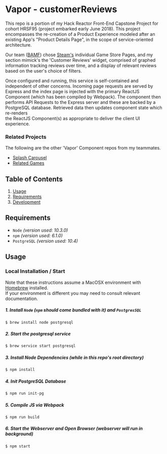 # Vapor - customerReviews

This repo is a portion of my Hack Reactor Front-End Capstone Project for cohort HRSF95 (project embarked early June 2018). This project encompasses the re-creation of a Product Experience modeled after an existing App's "Product Details Page", in the scope of service-oriented architecture.

Our team ([BAMF](https://github.com/hyperdrive-BAMF)) chose [Steam's](https://store.steampowered.com) individual Game Store Pages, and my section mimick's the 'Customer Reviews' widget, comprised of graphed information tracking reviews over time, and a display of relevant reviews based on the user's choice of filters.

Once configured and running, this service is self-contained and independent of other concerns. Incoming page requests are served by Express and the index page is injected with the primary ReactJS Component (which has been compiled by Webpack). The component  then performs API Requests to the Express server and these are backed by a PostgreSQL database. Retrieved data then updates component state which re-renders  
the ReactJS Component(s) as appropriate to deliver the client UI experience.


### Related Projects

The following are the other 'Vapor' Component repos from my teammates.

  - [Splash Carousel](https://github.com/hyperdrive-BAMF/splash-page-eric)
  - [Related Games](https://github.com/hyperdrive-BAMF/relatedGames)

## Table of Contents

1. [Usage](#Usage)
1. [Requirements](#requirements)
1. [Development](#development)

## Requirements

- `Node` _(version used: 10.3.0)_
- `npm` _(version used: 6.1.0)_
- `PostgreSQL` _(version used: 10.4)_

## Usage

### Local Installation / Start

Note that these instructions assume a MacOSX environment with [Homebrew](https://brew.sh/) installed.  
If your environment is different you may need to consult relevant documentation.

##### 1. Install `Node` (`npm` should come bundled with it) and `PostgresSQL`  

   ```sh
   $ brew install node postgresql
   ```

##### 2. Start the postgresql service

  ```sh
  $ brew service start postgresql
  ``` 

##### 3. Install Node Dependencies (while in this repo's root directory)  

  ```sh
  $ npm install
  ```

##### 4. Init PostgreSQL Database

  ```sh 
  $ npm run init-pg
  ```

##### 5. Compile JS via Webpack

  ```sh 
  $ npm run build
  ```

##### 6. Start the Webserver and Open Browser _(webserver will run in background)_

  ```sh
  $ npm start
  ```
